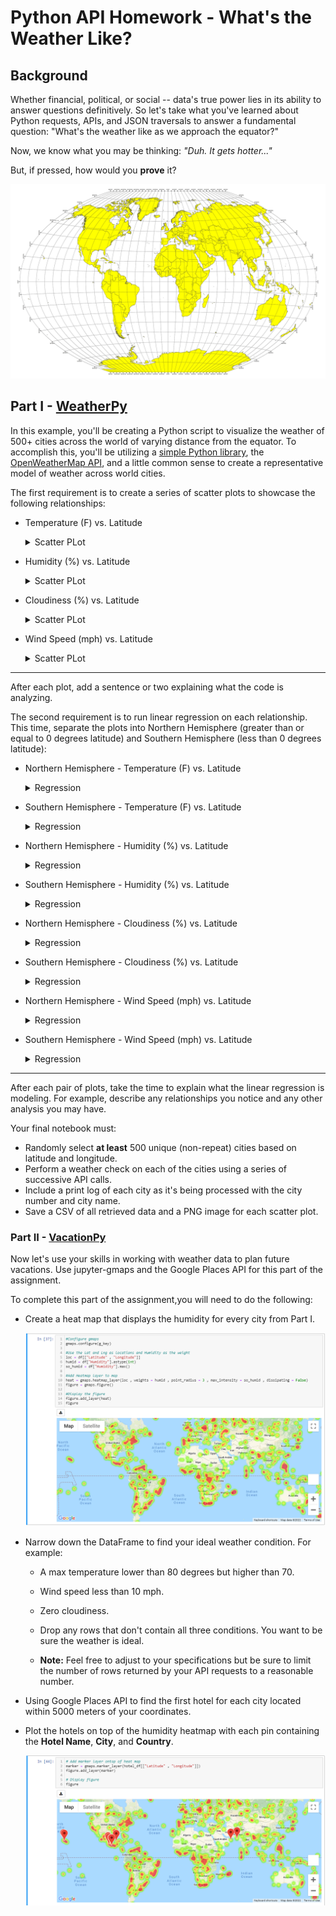 # Python API Homework - What's the Weather Like?

## Background

Whether financial, political, or social -- data's true power lies in its ability to answer questions definitively. So let's take what you've learned about Python requests, APIs, and JSON traversals to answer a fundamental question: "What's the weather like as we approach the equator?"

Now, we know what you may be thinking: _"Duh. It gets hotter..."_

But, if pressed, how would you **prove** it?

![Equator](Images/equatorsign.png)


## Part I - [WeatherPy](starter_code/WeatherPy.ipynb)

In this example, you'll be creating a Python script to visualize the weather of 500+ cities across the world of varying distance from the equator. To accomplish this, you'll be utilizing a [simple Python library](https://pypi.python.org/pypi/citipy), the [OpenWeatherMap API](https://openweathermap.org/api), and a little common sense to create a representative model of weather across world cities.

The first requirement is to create a series of scatter plots to showcase the following relationships:

* Temperature (F) vs. Latitude

  <details>
           <summary>Scatter PLot</summary>
           <p><img src="output_data/Fig1.png" /> </p>
  </details>

* Humidity (%) vs. Latitude

  <details>
           <summary>Scatter PLot</summary>
           <p><img src="output_data/Fig2.png" /> </p>
  </details>

* Cloudiness (%) vs. Latitude

  <details>
           <summary>Scatter PLot</summary>
           <p><img src="output_data/Fig3.png" /> </p>
  </details>

* Wind Speed (mph) vs. Latitude

  <details>
           <summary>Scatter PLot</summary>
           <p><img src="output_data/Fig4.png" /> </p>
  </details>
- - - 

After each plot, add a sentence or two explaining what the code is analyzing.

The second requirement is to run linear regression on each relationship. This time, separate the plots into Northern Hemisphere (greater than or equal to 0 degrees latitude) and Southern Hemisphere (less than 0 degrees latitude):

* Northern Hemisphere - Temperature (F) vs. Latitude

  <details>
           <summary>Regression</summary>
           <p><img src="output_data/fig5.png" /> </p>
  </details>
  
* Southern Hemisphere - Temperature (F) vs. Latitude

  <details>
           <summary>Regression</summary>
           <p><img src="output_data/fig6.png" /> </p>
  </details>

* Northern Hemisphere - Humidity (%) vs. Latitude

  <details>
           <summary>Regression</summary>
           <p><img src="output_data/fig7.png" /> </p>
  </details>

* Southern Hemisphere - Humidity (%) vs. Latitude

  <details>
           <summary>Regression</summary>
           <p><img src="output_data/fig8.png" /> </p>
  </details>

* Northern Hemisphere - Cloudiness (%) vs. Latitude

  <details>
           <summary>Regression</summary>
           <p><img src="output_data/fig9.png" /> </p>
  </details>

* Southern Hemisphere - Cloudiness (%) vs. Latitude

  <details>
           <summary>Regression</summary>
           <p><img src="output_data/fig10.png" /> </p>
  </details>

* Northern Hemisphere - Wind Speed (mph) vs. Latitude

  <details>
           <summary>Regression</summary>
           <p><img src="output_data/fig11.png" /> </p>
  </details>

* Southern Hemisphere - Wind Speed (mph) vs. Latitude

  <details>
           <summary>Regression</summary>
           <p><img src="output_data/fig12.png" /> </p>
  </details>
 - - -

After each pair of plots, take the time to explain what the linear regression is modeling. For example, describe any relationships you notice and any other analysis you may have.

Your final notebook must:

* Randomly select **at least** 500 unique (non-repeat) cities based on latitude and longitude.
* Perform a weather check on each of the cities using a series of successive API calls.
* Include a print log of each city as it's being processed with the city number and city name.
* Save a CSV of all retrieved data and a PNG image for each scatter plot.

### Part II - [VacationPy](starter_code/VacationPy.ipynb)

Now let's use your skills in working with weather data to plan future vacations. Use jupyter-gmaps and the Google Places API for this part of the assignment.

To complete this part of the assignment,you will need to do the following:

* Create a heat map that displays the humidity for every city from Part I.

  ![heatmap](output_data/heatmap.PNG)

* Narrow down the DataFrame to find your ideal weather condition. For example:

  * A max temperature lower than 80 degrees but higher than 70.

  * Wind speed less than 10 mph.

  * Zero cloudiness.

  * Drop any rows that don't contain all three conditions. You want to be sure the weather is ideal.

  * **Note:** Feel free to adjust to your specifications but be sure to limit the number of rows returned by your API requests to a reasonable number.

* Using Google Places API to find the first hotel for each city located within 5000 meters of your coordinates.

* Plot the hotels on top of the humidity heatmap with each pin containing the **Hotel Name**, **City**, and **Country**.

  ![hotel map](output_data/heatmap_hotelmarkers.PNG)
